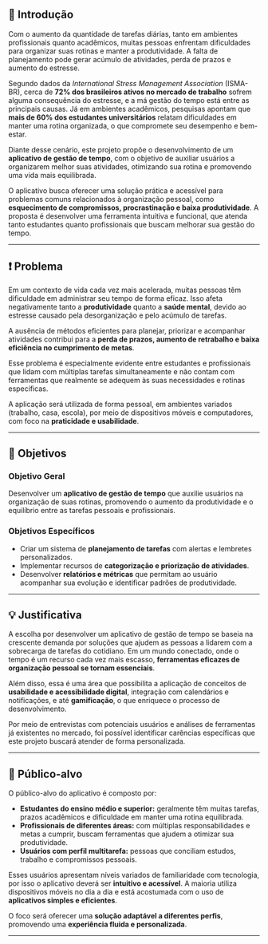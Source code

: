 ## 📌 Introdução

Com o aumento da quantidade de tarefas diárias, tanto em ambientes profissionais quanto acadêmicos, muitas pessoas enfrentam dificuldades para organizar suas rotinas e manter a produtividade. A falta de planejamento pode gerar acúmulo de atividades, perda de prazos e aumento do estresse.

Segundo dados da *International Stress Management Association* (ISMA-BR), cerca de **72% dos brasileiros ativos no mercado de trabalho** sofrem alguma consequência do estresse, e a má gestão do tempo está entre as principais causas. Já em ambientes acadêmicos, pesquisas apontam que **mais de 60% dos estudantes universitários** relatam dificuldades em manter uma rotina organizada, o que compromete seu desempenho e bem-estar.

Diante desse cenário, este projeto propõe o desenvolvimento de um **aplicativo de gestão de tempo**, com o objetivo de auxiliar usuários a organizarem melhor suas atividades, otimizando sua rotina e promovendo uma vida mais equilibrada.

O aplicativo busca oferecer uma solução prática e acessível para problemas comuns relacionados à organização pessoal, como **esquecimento de compromissos, procrastinação e baixa produtividade**. A proposta é desenvolver uma ferramenta intuitiva e funcional, que atenda tanto estudantes quanto profissionais que buscam melhorar sua gestão do tempo.

---

## ❗ Problema

Em um contexto de vida cada vez mais acelerada, muitas pessoas têm dificuldade em administrar seu tempo de forma eficaz. Isso afeta negativamente tanto a **produtividade** quanto a **saúde mental**, devido ao estresse causado pela desorganização e pelo acúmulo de tarefas.

A ausência de métodos eficientes para planejar, priorizar e acompanhar atividades contribui para a **perda de prazos, aumento de retrabalho e baixa eficiência no cumprimento de metas**.

Esse problema é especialmente evidente entre estudantes e profissionais que lidam com múltiplas tarefas simultaneamente e não contam com ferramentas que realmente se adequem às suas necessidades e rotinas específicas.

A aplicação será utilizada de forma pessoal, em ambientes variados (trabalho, casa, escola), por meio de dispositivos móveis e computadores, com foco na **praticidade e usabilidade**.

---

## 🎯 Objetivos

### Objetivo Geral

Desenvolver um **aplicativo de gestão de tempo** que auxilie usuários na organização de suas rotinas, promovendo o aumento da produtividade e o equilíbrio entre as tarefas pessoais e profissionais.

### Objetivos Específicos

- Criar um sistema de **planejamento de tarefas** com alertas e lembretes personalizados.  
- Implementar recursos de **categorização e priorização de atividades**.  
- Desenvolver **relatórios e métricas** que permitam ao usuário acompanhar sua evolução e identificar padrões de produtividade.

---

## 💡 Justificativa

A escolha por desenvolver um aplicativo de gestão de tempo se baseia na crescente demanda por soluções que ajudem as pessoas a lidarem com a sobrecarga de tarefas do cotidiano. Em um mundo conectado, onde o tempo é um recurso cada vez mais escasso, **ferramentas eficazes de organização pessoal se tornam essenciais**.

Além disso, essa é uma área que possibilita a aplicação de conceitos de **usabilidade e acessibilidade digital**, integração com calendários e notificações, e até **gamificação**, o que enriquece o processo de desenvolvimento.

Por meio de entrevistas com potenciais usuários e análises de ferramentas já existentes no mercado, foi possível identificar carências específicas que este projeto buscará atender de forma personalizada.

---

## 👥 Público-alvo

O público-alvo do aplicativo é composto por:

- **Estudantes do ensino médio e superior:** geralmente têm muitas tarefas, prazos acadêmicos e dificuldade em manter uma rotina equilibrada.  
- **Profissionais de diferentes áreas:** com múltiplas responsabilidades e metas a cumprir, buscam ferramentas que ajudem a otimizar sua produtividade.  
- **Usuários com perfil multitarefa:** pessoas que conciliam estudos, trabalho e compromissos pessoais.

Esses usuários apresentam níveis variados de familiaridade com tecnologia, por isso o aplicativo deverá ser **intuitivo e acessível**. A maioria utiliza dispositivos móveis no dia a dia e está acostumada com o uso de **aplicativos simples e eficientes**.

O foco será oferecer uma **solução adaptável a diferentes perfis**, promovendo uma **experiência fluida e personalizada**.

---

